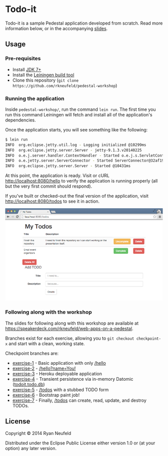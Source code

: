 # Todo-it

Todo-it is a sample Pedestal application developed from scratch. Read more information below, or in the accompanying [slides](https://speakerdeck.com/rkneufeld/web-apps-on-a-pedestal).

## Usage

### Pre-requisites

* Install [JDK 7+](http://bit.ly/java-download)
* Install the [Leiningen build tool](http://leiningen.org/#install)
* Clone this repository (`git clone https://github.com/rkneufeld/pedestal-workshop`)

### Running the application

Inside `pedestal-workshop/`, run the command `lein run`. The first
time you run this command Leiningen will fetch and install all of the
application's dependencies.

Once the application starts, you will see something like the following:

```sh
$ lein run
INFO  org.eclipse.jetty.util.log - Logging initialized @10299ms
INFO  org.eclipse.jetty.server.Server - jetty-9.1.3.v20140225
INFO  o.e.j.server.handler.ContextHandler - Started o.e.j.s.ServletContextHandler@6d0433ee{/,null,AVAILABLE}
INFO  o.e.jetty.server.ServerConnector - Started ServerConnector@32af198c{HTTP/1.1}{0.0.0.0:8080}
INFO  org.eclipse.jetty.server.Server - Started @10431ms
```

At this point, the application is ready. Visit or cURL
<http://localhost:8080/hello> to verify the application is running
properly (all but the very first commit should respond).

If you've built or checked-out the final version of the application, visit <http://localhost:8080/todos> to see it in action.

![Screenshot of the finished application](screenshot.png)

### Following along with the workshop

The slides for following along with this workshop are available at <https://speakerdeck.com/rkneufeld/web-apps-on-a-pedestal>.

Branches exist for each exercise, allowing you to `git checkout
checkpoint-x` and start with a clean, working state.

Checkpoint branches are:

* [exercise-1](../../tree/exercise-1) - Basic application with only [/hello](localhost:8080/hello)
* [exercise-2](../../tree/exercise-2) - [/hello?name=You!](localhost:8080/hello?name=you!)
* [exercise-3](../../tree/exercise-3) - Heroku deployable application
* [exercise-4](../../tree/exercise-4) - Transient persistence via in-memory Datomic ([todoit.todo.db](src/todoit/todo/db.clj))
* [exercise-5](../../tree/exercise-5) - [/todos](localhost:8080/todos) with a stubbed TODO form
* [exercise-6](../../tree/exercise-6) - Bootstrap paint job!
* [exercise-7](../../tree/exercise-7) - Finally, [/todos](localhost:8080/todos) can create, read, update, and destroy TODOs.

## License

Copyright © 2014 Ryan Neufeld

Distributed under the Eclipse Public License either version 1.0 or (at
your option) any later version.
